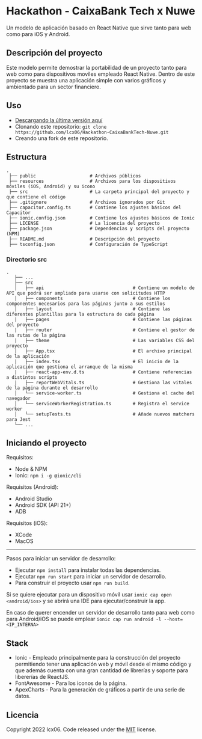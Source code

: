 # Hackathon - CaixaBank Tech x Nuwe

Un modelo de aplicación basado en React Native que sirve tanto para web como para iOS y Android.

## Descripción del proyecto

Este modelo permite demostrar la portabilidad de un proyecto tanto para web como
para dispositivos moviles empleado React Native. Dentro de este proyecto se muestra
una aplicación simple con varios gráficos y ambientado para un sector financiero.

## Uso

- [Descargando la última versión aquí](https://github.com/lcx06/Hackathon-CaixaBankTech-Nuwe/releases/tag/1.0.0)
- Clonando este repositorio: ``git clone https://github.com/lcx06/Hackathon-CaixaBankTech-Nuwe.git``
- Creando una fork de este repositorio.

## Estructura

```
.
 ├── public                    # Archivos públicos
 ├── resources                 # Archivos para los dispositivos móviles (iOS, Android) y su icono
 ├── src                       # La carpeta principal del proyecto y que contiene el código
 ├── .gitignore                # Archivos ignorados por Git
 ├── capacitor.config.ts       # Contiene los ajustes básicos del Capacitor
 ├── ionic.config.json         # Contiene los ajustes básicos de Ionic
 ├── LICENSE                   # La licencia del proyecto
 ├── package.json              # Dependencias y scripts del proyecto (NPM)
 ├── README.md                 # Descripción del proyecto
 ├── tsconfig.json             # Configuración de TypeScript
```

### Directorio src

```
.
   ├── ...
   ├── src                       
   │   ├── api                                 # Contiene un modelo de API que podrá ser ampliado para usarse con solicitudes HTTP
   │   ├── components                          # Contiene los componentes necesarios para las páginas junto a sus estilos
   │   ├── layout                              # Contiene las diferentes plantillas para la estructura de cada página
   |   ├── pages                               # Contiene las páginas del proyecto
   |   ├── router                              # Contiene el gestor de las rutas de la página
   |   ├── theme                               # Las variables CSS del proyecto
   |   ├── App.tsx                             # El archivo principal de la aplicación
   |   ├── index.tsx                           # El inicio de la aplicación que gestiona el arranque de la misma
   |   ├── react-app-env.d.ts                  # Contiene referencias a distintos scripts
   |   ├── reportWebVitals.ts                  # Gestiona las vitales de la página durante el desarrollo
   │   └── service-worker.ts                   # Gestiona el cache del navegador
   │   └── serviceWorkerRegistration.ts        # Registra el service worker
   │   └── setupTests.ts                       # Añade nuevos matchers para Jest
   └── ...
```

## Iniciando el proyecto

Requisitos:

- Node & NPM
- Ionic: ``npm i -g @ionic/cli``

Requisitos (Android):

- Android Studio
- Android SDK (API 21+)
- ADB

Requisitos (iOS):

- XCode
- MacOS

---

Pasos para iniciar un servidor de desarrollo:

- Ejecutar ``npm install`` para instalar todas las dependencias.
- Ejecutar ``npm run start`` para iniciar un servidor de desarrollo.
- Para construir el proyecto usar ``npm run build``.

Si se quiere ejecutar para un dispositivo móvil usar ``ionic cap open <android/ios>``
y se abrirá una IDE para ejecutar/construir la app.

En caso de querer encender un servidor de desarrollo tanto para web como para 
Android/iOS se puede emplear ``ionic cap run android -l --host=<IP_INTERNA>``

## Stack

- Ionic - Empleado principalmente para la construcción del proyecto permitiendo 
tener una aplicación web y móvil desde el mismo código y que además cuenta con 
una gran cantidad de librerías y soporte para libererías de ReactJS.
- FontAwesome - Para los iconos de la página.
- ApexCharts - Para la generación de gráficos a partir de una serie de datos.

## Licencia

Copyright 2022 lcx06. Code released under the [MIT](https://github.com/lcx06/Hackathon-CaixaBankTech-Nuwe/blob/main/LICENSE) license.